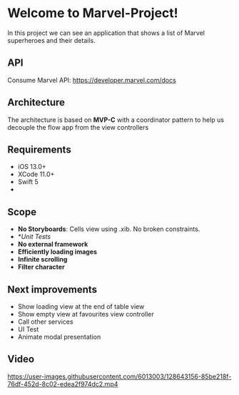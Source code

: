 # Welcome to Marvel-Project!

In this project we can see an application that shows a list of Marvel superheroes and their details.

## API
Consume Marvel API: https://developer.marvel.com/docs

## Architecture 

The architecture is based on **MVP-C** with a coordinator pattern to help us decouple the flow app from the view controllers

## Requirements
- iOS 13.0+
- XCode 11.0+
- Swift 5
-
## Scope
- **No Storyboards**: Cells view using .xib. No broken constraints. 
- **Unit Tests*
- **No external framework**
- **Efficiently loading images**
- **Infinite scrolling**
- **Filter character**

## Next improvements 
- Show loading view at the end of table view 
- Show empty view at favourites view controller 
- Call other services 
- UI Test
- Animate modal presentation

## Video 
https://user-images.githubusercontent.com/6013003/128643156-85be218f-76df-452d-8c02-edea2f974dc2.mp4



